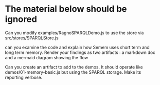 # The material below should be ignored

Can you modify examples/RagnoSPARQLDemo.js to use the store via src/stores/SPARQLStore.js 

can you examine the code and explain how Semem uses short term and long term memory. Render your findings as two artifacts : a markdown doc and a mermaid diagram showing the flow

Can you create an artifact to add to the demos. It should operate like demos/01-memory-basic.js but using the SPARQL storage. Make its reporting verbose.